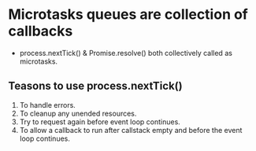 # Microtasks queues are collection of callbacks

- process.nextTick() & Promise.resolve() both collectively called as microtasks.

## Teasons to use process.nextTick()

1. To handle errors.
2. To cleanup any unended resources.
3. Try to request again before event loop continues.
4. To allow a callback to run after callstack empty and before the event loop continues.
